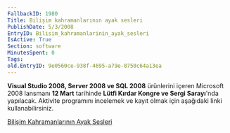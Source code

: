 ```yaml
---
FallbackID: 1980
Title: Bilişim kahramanlarının ayak sesleri
PublishDate: 5/3/2008
EntryID: Bilisim_kahramanlarinin_ayak_sesleri
IsActive: True
Section: software
MinutesSpent: 0
Tags: 
old.EntryID: 9e0560ce-938f-4695-a79e-8750c64a13ea
---
```

**Visual Studio 2008, Server 2008 ve SQL 2008** ürünlerini içeren
Microsoft 2008 lansmanı **12 Mart** tarihinde **Lütfi Kırdar Kongre ve
Sergi Sarayı**'nda yapılacak. Aktivite programını incelemek ve kayıt
olmak için aşağıdaki linki kullanabilirsiniz.

[Bilişim Kahramanlarının Ayak
Sesleri](http://msevents.microsoft.com/CUI/EventDetail.aspx?EventID=1032367761&Culture=TR-TR)


